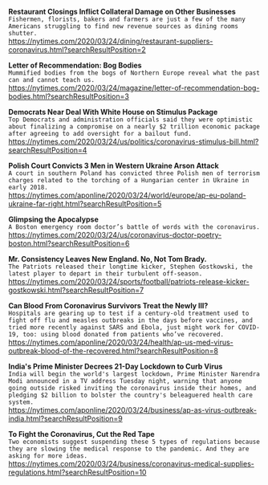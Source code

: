 **Restaurant Closings Inflict Collateral Damage on Other Businesses**\
`Fishermen, florists, bakers and farmers are just a few of the many Americans struggling to find new revenue sources as dining rooms shutter.`\
https://nytimes.com/2020/03/24/dining/restaurant-suppliers-coronavirus.html?searchResultPosition=2

**Letter of Recommendation: Bog Bodies**\
`Mummified bodies from the bogs of Northern Europe reveal what the past can and cannot teach us.`\
https://nytimes.com/2020/03/24/magazine/letter-of-recommendation-bog-bodies.html?searchResultPosition=3

**Democrats Near Deal With White House on Stimulus Package**\
`Top Democrats and administration officials said they were optimistic about finalizing a compromise on a nearly $2 trillion economic package after agreeing to add oversight for a bailout fund.`\
https://nytimes.com/2020/03/24/us/politics/coronavirus-stimulus-bill.html?searchResultPosition=4

**Polish Court Convicts 3 Men in Western Ukraine Arson Attack**\
`A court in southern Poland has convicted three Polish men of terrorism charges related to the torching of a Hungarian center in Ukraine in early 2018. `\
https://nytimes.com/aponline/2020/03/24/world/europe/ap-eu-poland-ukraine-far-right.html?searchResultPosition=5

**Glimpsing the Apocalypse**\
`A Boston emergency room doctor’s battle of words with the coronavirus.`\
https://nytimes.com/2020/03/24/us/coronavirus-doctor-poetry-boston.html?searchResultPosition=6

**Mr. Consistency Leaves New England. No, Not Tom Brady.**\
`The Patriots released their longtime kicker, Stephen Gostkowski, the latest player to depart in their turbulent off-season.`\
https://nytimes.com/2020/03/24/sports/football/patriots-release-kicker-gostkowski.html?searchResultPosition=7

**Can Blood From Coronavirus Survivors Treat the Newly Ill?**\
`Hospitals are gearing up to test if a century-old treatment used to fight off flu and measles outbreaks in the days before vaccines, and tried more recently against SARS and Ebola, just might work for COVID-19, too: using blood donated from patients who’ve recovered.`\
https://nytimes.com/aponline/2020/03/24/health/ap-us-med-virus-outbreak-blood-of-the-recovered.html?searchResultPosition=8

**India's Prime Minister Decrees 21-Day Lockdown to Curb Virus**\
`India will begin the world's largest lockdown, Prime Minister Narendra Modi announced in a TV address Tuesday night, warning that anyone going outside risked inviting the coronavirus inside their homes, and pledging $2 billion to bolster the country's beleaguered health care system.`\
https://nytimes.com/aponline/2020/03/24/business/ap-as-virus-outbreak-india.html?searchResultPosition=9

**To Fight the Coronavirus, Cut the Red Tape**\
`Two economists suggest suspending these 5 types of regulations because they are slowing the medical response to the pandemic. And they are asking for more ideas.`\
https://nytimes.com/2020/03/24/business/coronavirus-medical-supplies-regulations.html?searchResultPosition=10


